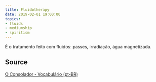 ```yaml
---
title: Fluidotherapy
date: 2019-02-01 19:00:00
topics:
- fluids
- mediumship
- spiritism
---
```


É o tratamento feito com fluidos: passes, irradiação, água magnetizada.

## Source
[O Consolador - Vocabulário (pt-BR)](http://www.oconsolador.com.br/linkfixo/vocabulario/principal.html)


